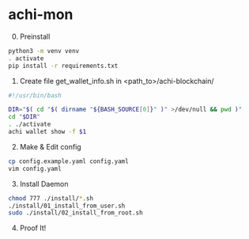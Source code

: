 # achi-mon

0. Preinstall
```bash
python3 -m venv venv
. activate
pip install -r requirements.txt
```

1. Create file get_wallet_info.sh in <path_to>/achi-blockchain/
```bash
#!/usr/bin/bash

DIR="$( cd "$( dirname "${BASH_SOURCE[0]}" )" >/dev/null && pwd )"
cd "$DIR"
. ./activate
achi wallet show -f $1
```


2. Make & Edit config

```bash
cp config.example.yaml config.yaml
vim config.yaml
```

3. Install Daemon

```bash
chmod 777 ./install/*.sh
./install/01_install_from_user.sh
sudo ./install/02_install_from_root.sh
```

4. Proof It!
